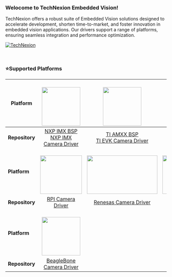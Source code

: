 ### Welocome to TechNexion Embedded Vision!

TechNexion offers a robust suite of Embedded Vision solutions designed to accelerate development, shorten time-to-market, and foster innovation in embedded vision applications. Our drivers support a range of platforms, ensuring seamless integration and performance optimization.<br/> 

[![TechNexion](https://github.com/user-attachments/assets/d20ae328-b4ff-4152-b4dd-6753674d0fe8)](https://www.technexion.com/products/embedded-vision/)

<br/> 

### ⭐Supported Platforms

| **Platform**   |  <a href="https://www.nxp.com/" target="_blank"><br> <img src="https://github.com/TechNexion-Vision/.github/assets/28101204/67cc61c0-6bb7-44d5-889a-1ba5d4c0b9b5" width="" height="120" /></a>   | <a href="https://www.ti.com/" target="_blank"><br> <img src="https://github.com/TechNexion-Vision/.github/assets/28101204/519c00ef-0d3e-4074-87c3-f4da573a642e" width="" height="120" /></a> | <a href="https://www.nvidia.com/" target="_blank"><br> <img src="https://www.nvidia.com/content/dam/en-zz/Solutions/about-nvidia/logo-and-brand/02-nvidia-logo-color-wht-500x200-4c25-l.png" width="" height="120" /></a> |
| -------------- | :----------------------------------------------------------------------------------------------------------------------------------------------------------------------------------------------: | :------------------------------------------------------------------------------------------------------------------------------------------------------------------------------------------: | :-----------------------------------------------------------------------------------------------------------------------------------------------------------------------------------------------------------------------: |
| **Repository** |                       [NXP IMX BSP](https://github.com/TechNexion-Vision/nxp_imx_tn_bsp)<br/>[NXP IMX Camera Driver](https://github.com/TechNexion-Vision/nxp_evk_camera)                        |       [TI AMXX BSP](https://github.com/TechNexion-Vision/ti_amxx_tn_bsp)<br/>[TI EVK Camera Driver](https://github.com/TechNexion-Vision/ti_evk_camera/tree/tn-ti_6.1.46_09.01.00.006)       |                    [NVIDIA Jetson TN BSP](https://github.com/TechNexion-Vision/nvidia_jetson_tn_bsp)<br/>[NVIDIA Jetson Camera Driver](https://github.com/TechNexion-Vision/TEV-Jetson_Camera_driver)                     |
| **Platform**   | <a href="https://www.raspberrypi.com/" target="_blank"><br> <img src="https://www.raspberrypi.com/app/uploads/2022/02/COLOUR-Raspberry-Pi-Symbol-Registered.png" width="130" height="120" /></a> | <a href="https://www.renesas.com/" target="_blank"><br> <img src="https://www.renesas.com/themes/kachow/src/components/common/images/renesas-logo-blue.svg" width="220" height="120" /></a>  |                             <a href="https://www.intel.com/" target="_blank"><br> <img src="https://www.intel.com.tw/content/dam/logos/intel-footer-logo.svg" width="220" height="120" /></a>                             |
| **Repository** |                                                          [RPI Camera Driver](https://github.com/TechNexion-Vision/tn-rpi-camera-driver)                                                          |                                                     [Renesas Camera Driver](https://github.com/TechNexion-Vision/Renesas-Camera-Driver)                                                      |                                                                          [Intel IPU6 Driver](https://github.com/TechNexion-Vision/ipu6-drivers)                                                                           |
| **Platform**   |          <a href="https://www.beagleboard.org/" target="_blank"><br> <img src="https://www.beagleboard.org/app/uploads/2021/05/beagleboard-compatible.svg" width="" height="120" /></a>          |                                                                                                                                                                                              |                                                                                                                                                                                                                           |
| **Repository** |                                                   [BeagleBone Camera Driver](https://github.com/TechNexion-Vision/beagle_devkit_camera_driver)                                                   |                                                                                                                                                                                              |                                                                                                                                                                                                                           |
